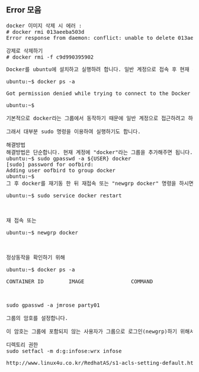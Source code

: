 ## Error 모음

<pre>
docker 이미지 삭제 시 에러 :
# docker rmi 013aeeba503d
Error response from daemon: conflict: unable to delete 013aeeba503d (must be forced) - image is referenced in multiple repositories

강제로 삭제하기
# docker rmi -f c9d990395902
</pre>

<pre>
Docker를 ubuntu에 설치하고 실행하려 합니다. 일반 계정으로 접속 후 현재 상태를 보려고 다음 명령을 실행하면 권한오류가 발생합니다.

ubuntu:~$ docker ps -a

Got permission denied while trying to connect to the Docker daemon socket at unix:///var/run/docker.sock: Get http://%2Fvar%2Frun%2Fdocker.sock/v1.27/containers/json?all=1: dial unix /var/run/docker.sock: connect: permission denied

ubuntu:~$

기본적으로 docker라는 그룹에서 동작하기 때문에 일반 계정으로 접근하려고 하면 권한오류가 발생합니다.

그래서 대부분 sudo 명령을 이용하여 실행하기도 합니다.

해결방법
해결방법은 단순합니다. 현재 계정에 "docker"라는 그룹을 추가해주면 됩니다.
ubuntu:~$ sudo gpasswd -a ${USER} docker
[sudo] password for oofbird: 
Adding user oofbird to group docker
ubuntu:~$
그 후 docker를 재기동 한 뒤 재접속 또는 "newgrp docker" 명령을 하시면 됩니다.

ubuntu:~$ sudo service docker restart



재 접속 또는

ubuntu:~$ newgrp docker



정상동작을 확인하기 위해

ubuntu:~$ docker ps -a

CONTAINER ID        IMAGE               COMMAND             CREATED             STATUS              PORTS               NAMES



sudo gpasswd -a jmrose party01

그룹의 암호를 설정합니다.

이 암호는 그룹에 포함되지 않는 사용자가 그룹으로 로그인(newgrp)하기 위해서 사용됩니다.

디렉토리 권한
sudo setfacl -m d:g:infose:wrx infose

http://www.linux4u.co.kr/RedhatAS/s1-acls-setting-default.html
</pre>
